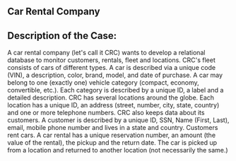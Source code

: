 ## Car Rental Company 

## Description of the Case:

A car rental company (let's call it CRC) wants to develop a relational database to monitor customers, rentals, fleet and locations. CRC's fleet consists of cars of different types. A car is described via a unique code (VIN), a description, color, 
brand, model, and date of purchase. A car may belong to one (exactly one) vehicle category (compact, economy, convertible, etc.). Each category is described by a unique ID, a label and a detailed description. CRC has several 
locations around the globe. Each location has a unique ID, an address (street, number, city, state, country) and one or more telephone numbers. CRC also keeps data about its customers. A customer is described by a unique 
ID, SSN, Name (First, Last), email, mobile phone number and lives in a state and country. Customers rent cars. A car rental has a unique reservation number, an amount (the value of the rental), the pickup and the return date. 
The car is picked up from a location and returned to another location (not necessarily the same.) 

